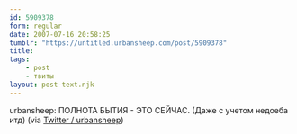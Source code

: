 ```yaml
---
id: 5909378
form: regular
date: 2007-07-16 20:58:25
tumblr: "https://untitled.urbansheep.com/post/5909378"
title:
tags:
    - post
    - твиты
layout: post-text.njk
---
```


<p>urbansheep: ПОЛНОТА БЫТИЯ - ЭТО СЕЙЧАС. (Даже с учетом недоеба итд) (via <a href="http://twitter.com/urbansheep/statuses/152770972">Twitter / urbansheep</a>)</p>

